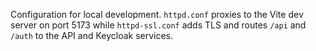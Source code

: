 Configuration for local development. `httpd.conf` proxies to the Vite dev
server on port 5173 while `httpd-ssl.conf` adds TLS and routes `/api` and
`/auth` to the API and Keycloak services.
